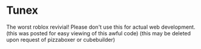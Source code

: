 # Tunex
The worst roblox revivial!
Please don't use this for actual web development.
(this was posted for easy viewing of this awful code)
(this may be deleted upon request of pizzaboxer or cubebuilder)

